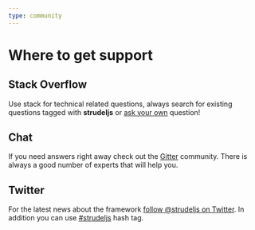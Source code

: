 ```yaml
---
type: community
---
```


# Where to get support

##  Stack Overflow 

Use stack for technical related questions, always search for existing questions tagged with **strudeljs** or [ask your own](https://stackoverflow.com/questions/ask/advice?tags=strudeljs) question!

## Chat

If you need answers right away check out the [Gitter](https://gitter.im/strudel-js) community. There is always a good number of experts that will help you.

## Twitter
For the latest news about the framework [follow @strudeljs on Twitter](http://www.twitter.com/strudeljs). In addition you can use [#strudeljs](https://twitter.com/hashtag/strudeljs?f=tweets) hash tag.